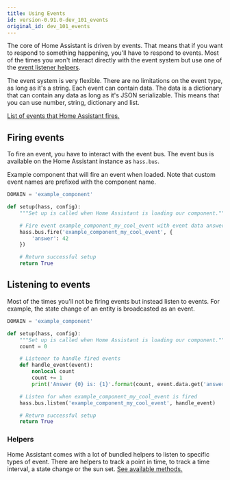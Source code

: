 ```yaml
---
title: Using Events
id: version-0.91.0-dev_101_events
original_id: dev_101_events
---
```


The core of Home Assistant is driven by events. That means that if you want to respond to something happening, you'll have to respond to events. Most of the times you won't interact directly with the event system but use one of the [event listener helpers][helpers].

The event system is very flexible. There are no limitations on the event type, as long as it's a string. Each event can contain data. The data is a dictionary that can contain any data as long as it's JSON serializable. This means that you can use number, string, dictionary and list.

[List of events that Home Assistant fires.][object]

## Firing events

To fire an event, you have to interact with the event bus. The event bus is available on the Home Assistant instance as `hass.bus`.

Example component that will fire an event when loaded. Note that custom event names are prefixed with the component name.

```python
DOMAIN = 'example_component'

def setup(hass, config):
    """Set up is called when Home Assistant is loading our component."""

    # Fire event example_component_my_cool_event with event data answer=42
    hass.bus.fire('example_component_my_cool_event', {
        'answer': 42
    })

    # Return successful setup
    return True
```

## Listening to events

Most of the times you'll not be firing events but instead listen to events. For example, the state change of an entity is broadcasted as an event.

```python
DOMAIN = 'example_component'

def setup(hass, config):
    """Set up is called when Home Assistant is loading our component."""
    count = 0

    # Listener to handle fired events
    def handle_event(event):
        nonlocal count
        count += 1
        print('Answer {0} is: {1}'.format(count, event.data.get('answer')))

    # Listen for when example_component_my_cool_event is fired
    hass.bus.listen('example_component_my_cool_event', handle_event)

    # Return successful setup
    return True
```

### Helpers

Home Assistant comes with a lot of bundled helpers to listen to specific types of event. There are helpers to track a point in time, to track a time interval, a state change or the sun set. [See available methods.][helpers]

[helpers]: https://dev-docs.home-assistant.io/en/master/api/helpers.html#module-homeassistant.helpers.event
[object]: https://www.home-assistant.io/docs/configuration/events/
